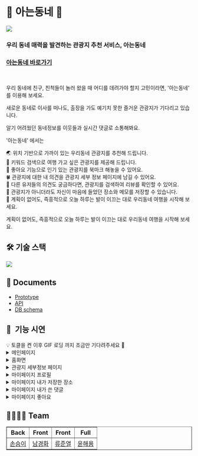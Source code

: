<h1>🏡 아는동네 🏡</h1>

<img src="https://user-images.githubusercontent.com/72595163/146793091-a8a213ce-1480-4fba-93e2-747901863b7b.png" />

<h3>우리 동네 매력을 발견하는 관광지 추천 서비스, 아는동네</h3>

<h3><a href="https://aneun-dongne.com">아는동네 바로가기</a></h3>

</br>

우리 동네에 친구, 친척들이 놀러 왔을 때 어디를 데려가야 할지 고민이라면, '아는동네' 를 이용해 보세요.

새로운 동네로 이사를 떠나도, 출장을 가도 예기치 못한 즐거운 관광지가 기다리고 있습니다.

알기 어려웠던 동네정보를 이웃들과 실시간 댓글로 소통해봐요.

'아는동네' 에서는

🌏 위치 기반으로 가까이 있는 우리동네 관광지를 추천해 드립니다.  
🚗 키워드 검색으로 여행 가고 싶은 관광지를 제공해 드립니다.  
🌈 좋아요 기능으로 인기 있는 관광지를 북마크 해놓을 수 있어요.  
🍀 관광지에 대한 내 의견을 관광지 세부 정보 페이지에 남길 수 있어요.  
🚌 다른 유저들의 의견도 궁금하다면, 관광지를 검색하여 리뷰를 확인할 수 있어요.  
🌟 관광지가 아니더라도 자신이 마음에 들었던 장소와 메모를 저장할 수 있습니다.  
👒 계획이 없어도, 즉흥적으로 오늘 하루는 발이 이끄는 대로 우리동네 여행을 시작해 보세요.  

계획이 없어도, 즉흥적으로 오늘 하루는 발이 이끄는 대로 우리동네 여행을 시작해 보세요.

<h2> 🛠 기술 스택 </h2>
<img src="https://user-images.githubusercontent.com/85859084/146774208-efc0a688-0eb7-4726-af87-b46d9ef79452.png" />


<h2> 📃 Documents </h2>
<ul>
  <li><a href="https://www.figma.com/file/jDF0JU7yNritvz43jHq3Z7/tenten-team-library?node-id=0%3A1">Prototype</a></li>
  <li><a href="https://tmddl0807.gitbook.io/tenten/">API</a></li>
  <li><a href="https://dbdiagram.io/d/61a48f748c901501c0d6dc5b">DB schema</a></li>
</ul>

<h2>🎥  기능 시연</h2>
    <aside>💡 토클을 켠 이후 GIF 로딩 까지 조금만 기다려주세요 🙏</aside>
    <details>
      <summary>메인페이지</summary>
      <div markdown="1">
        <details>
          <summary>메인페이지 렌더링</summary>
          <div markdown="1">
		 <img src = "https://user-images.githubusercontent.com/72595163/146792356-7ca32d18-5039-4434-9d2f-c2616efd3a5a.gif"/>   
          </div>
        </details>
      </div>
    </details>
    <details>
      <summary>홈화면</summary>
      <div markdown="1">
        <details>
          <summary>홈화면 기본 랜딩</summary>
          <div markdown="1">
		 <img src = "https://user-images.githubusercontent.com/66232436/146788606-0ea029f0-c583-4aef-abc6-b1f9377e501e.gif"/>     
          </div>
        </details>
	<details>
          <summary>홈화면 현재위치 버튼 클릭</summary>
          <div markdown="1">
 		<img src = "https://user-images.githubusercontent.com/66232436/146789058-5ed87448-6ce7-4ddd-82e1-e1ffedf46d3b.gif"/>     
          </div>
        </details>
	<details>
          <summary>홈화면 지도 클릭</summary>
          <div markdown="1">
		 <img src = "https://user-images.githubusercontent.com/66232436/146788862-4a7f6d2d-5e12-45c1-a3fd-90045f585413.gif"/>     
          </div>
        </details>
	<details>
          <summary>홈화면 지역 검색</summary>
          <div markdown="1">
 		<img src = "https://user-images.githubusercontent.com/66232436/146789264-54f57dfe-ce08-4cc5-ace8-6cd7cbe4d0d2.gif"/>     
          </div>
        </details>
	<details>
          <summary>홈화면 해시태그 검색</summary>
          <div markdown="1">
		 <img src = "https://user-images.githubusercontent.com/66232436/146788673-88d8aab0-7d76-4c01-bc65-fea7719752a4.gif"/>     
          </div>
        </details>
	<details>
          <summary>홈화면 관광지 검색</summary>
          <div markdown="1">
 		<img src = "https://user-images.githubusercontent.com/66232436/146788695-f3ffc9cb-1b59-4ec0-b9d9-91a7d20564d1.gif"/>     
          </div>
        </details> 
	<details>
          <summary>홈화면 로그인 상태에서 좋아요 클릭</summary>
          <div markdown="1">
		 <img src = "https://user-images.githubusercontent.com/66232436/146788709-cf84f138-eb0e-4189-869a-b97b8213ff32.gif"/>     
          </div>
        </details>
	<details>
          <summary>홈화면 비로그인 상태에서 좋아요 클릭</summary>
          <div markdown="1">
 		<img src = "https://user-images.githubusercontent.com/66232436/146788720-30d60546-2035-4693-88aa-46ff12887a98.gif"/>     
          </div>
        </details>
	<details>
          <summary>홈화면 마이페이지에 "내 장소 저장"</summary>
          <div markdown="1">
 		<img src = "https://user-images.githubusercontent.com/66232436/146788801-b8a4f495-a0eb-45cb-ae92-75cdb8ef29ac.gif"/>     
          </div>
        </details>  
      </div>
    </details>
    <details>
      <summary>관광지 세부정보 페이지</summary>
      <div markdown="1">
	<details>
          <summary>홈화면에서 관광지 클릭하여 세부정보페이지로 이동</summary>
          <div markdown="1">
 		<img src = "https://user-images.githubusercontent.com/66232436/146788146-189ada43-52a2-4dd1-a2aa-50ba7adc8f6f.gif"/>     
          </div>
        </details>
        <details>
          <summary>세부정보페이지 내의 지도에서 길찾기 버튼 클릭</summary>
          <div markdown="1">
 		<img src = "https://user-images.githubusercontent.com/66232436/146788121-61d41dae-50b5-4a21-ad82-80262c3e4a8e.gif"/>     
          </div>
        </details>
        <details>
          <summary>세부페이지 로그인상태에서 댓글작성</summary>
          <div markdown="1">
 		<img src = "https://user-images.githubusercontent.com/66232436/146783907-502dc766-f59c-4138-90f4-9dabcc3f9baf.gif"/>     
          </div>
        </details>
	<details>
          <summary>세부페이지 비로그인상태에서 댓글작성</summary>
          <div markdown="1">
 		<img src = "https://user-images.githubusercontent.com/66232436/146785990-7c20c117-61f0-4861-8f7c-12a59576c942.gif"/>    
          </div>
        </details>
	<details>
          <summary>세부페이지 댓글삭제</summary>
          <div markdown="1">
 		<img src = "https://user-images.githubusercontent.com/66232436/146787403-0759f4cd-dac0-49ee-83b8-a7586492f6d4.gif"/>     
          </div>
        </details>
	<details>
          <summary>세부페이지 댓글수정 및 수정 취소</summary>
          <div markdown="1">
 		<img src = "https://user-images.githubusercontent.com/66232436/146787762-9168d487-5b11-441a-8f4f-48d31f4ee374.gif"/>     
          </div>
        </details>
	<details>
          <summary>세부페이지 좋아요 홈화면 좋아요 연동</summary>
          <div markdown="1">
 		<img src = "https://user-images.githubusercontent.com/66232436/146787822-14498038-c863-41f2-b039-e90fee8a55a0.gif"/>     
          </div>
        </details>           
      </div>
    </details>
       <details>
      <summary>마이페이지 프로필</summary>
      <div markdown="1">
        <details>
          <summary>프로필 유효성 검사</summary>
          <div markdown="1">
  <img src = "https://user-images.githubusercontent.com/72595163/146788995-f179d152-3335-43ae-a78c-12d641d5ea18.gif"/>    
          </div>
        </details>
<details>
          <summary>프로필 변경</summary>
          <div markdown="1">
  <img src = "https://user-images.githubusercontent.com/72595163/146789104-dec8b01a-9e1e-4fac-8a74-ce7044c4062c.gif"/>    
          </div>
        </details>
<details>
          <summary>회원탈퇴</summary>
          <div markdown="1">
  <img src = "https://user-images.githubusercontent.com/72595163/146789207-f5446486-c09b-4d9b-9846-fad689b4c3c0.gif"/>    
          </div>
        </details>
      </div>
    </details>
    <details>
      <summary>마이페이지 내가 저장한 장소</summary>
      <div markdown="1">
        <details>
          <summary>장소 정보 수정</summary>
          <div markdown="1">
  <img src = "https://user-images.githubusercontent.com/72595163/146789346-98d71024-68ea-4372-86b8-60e0bacf3e8e.gif"/>  
          </div>
        </details>
<details>
          <summary>장소 정보 삭제</summary>
          <div markdown="1">
  <img src = "https://user-images.githubusercontent.com/72595163/146789376-deed40ad-b4a6-408b-aafc-c4ac8bffaa7e.gif"/>  
          </div>
        </details>
      </div>
    </details>
    <details>
      <summary>마이페이지 내가 쓴 댓글</summary>
      <div markdown="1">
        <details>
          <summary>댓글 삭제</summary>
          <div markdown="1">
  <img src = "https://user-images.githubusercontent.com/72595163/146789654-c65cf559-e61f-4bfa-ad01-f69d743148d9.gif"/>  
          </div>
        </details>
      </div>
    </details>
    <details>
      <summary>마이페이지 좋아요</summary>
      <div markdown="1">
  <img src = "https://user-images.githubusercontent.com/72595163/146790253-46c57547-ea59-4193-beda-ec2991787984.gif"/>        
      </div>
    </details>
    
<h2> 👩‍👩‍👦‍👦 Team </h2>
<table border="1">
	<th>Back</th>
	<th>Front</th>
  <th>Front</th>
  <th>Full</th>
	<tr><!-- 첫번째 줄 시작 -->
    <td><a href="https://github.com/tmddl0807">손승이</a></td>
    <td><a href="https://github.com/hwa7879">남경화</a></td>
    <td><a href="https://github.com/ryu9663">류준열</a></td>
    <td><a href="https://github.com/haeyong9701">윤해용</a></td>
	</tr><!-- 첫번째 줄 끝 -->
    </table>
